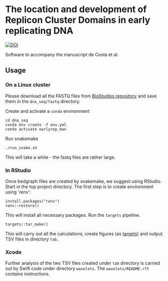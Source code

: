 # The location and development of Replicon Cluster Domains in early replicating DNA

[![DOI](https://zenodo.org/badge/491921310.svg)](https://zenodo.org/badge/latestdoi/491921310)

Software to accompany the manuscript de Costa et al.

## Usage

### On a Linux cluster

Please download all the FASTQ files from [BioStudies repository](https://www.ebi.ac.uk/biostudies/studies/S-BSST966) and save them in the `dna_seq/fastq` directory.

Create and activate a `conda` environment

```
cd dna_seq
conda env create -f env.yml
conda activate earlyrep_man
```

Run snakemake

```
./run_snake.sh
```

This will take a while - the fastq files are rather large.

### In RStudio

Once bedgraph files are created by snakemake, we suggest using RStudio. Start in the top project directory. The first step is to create environment using 'renv':

```
install.packages("renv")
renv::restore()
```

This will install all necessary packages. Run the `targets` pipeline.

```
targets::tar_make()
```

This will carry out all the calculations, create figures (as [targets](https://books.ropensci.org/targets/)) and output TSV files in directory `tab`.

### Xcode

Further analysis of the two TSV files created under `tab` directory is carried out by Swift code under directory `wavelets`. The `wavelets/README.rft` contains instructions.


